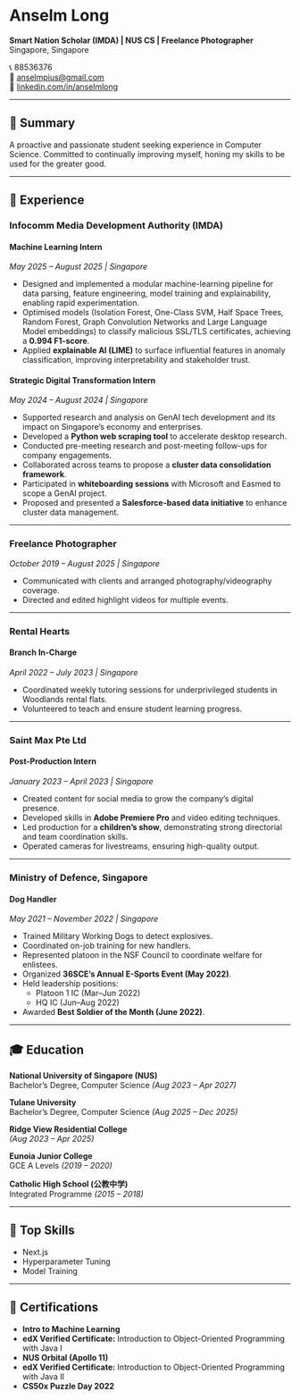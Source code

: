 # Anselm Long

**Smart Nation Scholar (IMDA) | NUS CS | Freelance Photographer**  
Singapore, Singapore  

📞 88536376  
📧 [anselmpius@gmail.com](mailto:anselmpius@gmail.com)  
🔗 [linkedin.com/in/anselmlong](https://www.linkedin.com/in/anselmlong)

---

## 🧠 Summary
A proactive and passionate student seeking experience in Computer Science. Committed to continually improving myself, honing my skills to be used for the greater good.

---

## 💼 Experience

### **Infocomm Media Development Authority (IMDA)**
#### Machine Learning Intern  
*May 2025 – August 2025 | Singapore*
- Designed and implemented a modular machine-learning pipeline for data parsing, feature engineering, model training and explainability, enabling rapid experimentation.  
- Optimised models (Isolation Forest, One-Class SVM, Half Space Trees, Random Forest, Graph Convolution Networks and Large Language Model embeddings) to classify malicious SSL/TLS certificates, achieving a **0.994 F1-score**.  
- Applied **explainable AI (LIME)** to surface influential features in anomaly classification, improving interpretability and stakeholder trust.

#### Strategic Digital Transformation Intern  
*May 2024 – August 2024 | Singapore*
- Supported research and analysis on GenAI tech development and its impact on Singapore’s economy and enterprises.  
- Developed a **Python web scraping tool** to accelerate desktop research.  
- Conducted pre-meeting research and post-meeting follow-ups for company engagements.  
- Collaborated across teams to propose a **cluster data consolidation framework**.  
- Participated in **whiteboarding sessions** with Microsoft and Easmed to scope a GenAI project.  
- Proposed and presented a **Salesforce-based data initiative** to enhance cluster data management.

---

### **Freelance Photographer**
*October 2019 – August 2025 | Singapore*  
- Communicated with clients and arranged photography/videography coverage.  
- Directed and edited highlight videos for multiple events.

---

### **Rental Hearts**
#### Branch In-Charge  
*April 2022 – July 2023 | Singapore*  
- Coordinated weekly tutoring sessions for underprivileged students in Woodlands rental flats.  
- Volunteered to teach and ensure student learning progress.

---

### **Saint Max Pte Ltd**
#### Post-Production Intern  
*January 2023 – April 2023 | Singapore*  
- Created content for social media to grow the company’s digital presence.  
- Developed skills in **Adobe Premiere Pro** and video editing techniques.  
- Led production for a **children’s show**, demonstrating strong directorial and team coordination skills.  
- Operated cameras for livestreams, ensuring high-quality output.

---

### **Ministry of Defence, Singapore**
#### Dog Handler  
*May 2021 – November 2022 | Singapore*  
- Trained Military Working Dogs to detect explosives.  
- Coordinated on-job training for new handlers.  
- Represented platoon in the NSF Council to coordinate welfare for enlistees.  
- Organized **36SCE’s Annual E-Sports Event (May 2022)**.  
- Held leadership positions:
  - Platoon 1 IC (Mar–Jun 2022)  
  - HQ IC (Jun–Aug 2022)  
- Awarded **Best Soldier of the Month (June 2022)**.

---

## 🎓 Education

**National University of Singapore (NUS)**  
Bachelor’s Degree, Computer Science *(Aug 2023 – Apr 2027)*  

**Tulane University**  
Bachelor’s Degree, Computer Science *(Aug 2025 – Dec 2025)*  

**Ridge View Residential College**  
*(Aug 2023 – Apr 2025)*  

**Eunoia Junior College**  
GCE A Levels *(2019 – 2020)*  

**Catholic High School (公教中学)**  
Integrated Programme *(2015 – 2018)*  

---

## 🧩 Top Skills
- Next.js  
- Hyperparameter Tuning  
- Model Training  

---

## 📜 Certifications
- **Intro to Machine Learning**  
- **edX Verified Certificate:** Introduction to Object-Oriented Programming with Java I  
- **NUS Orbital (Apollo 11)**  
- **edX Verified Certificate:** Introduction to Object-Oriented Programming with Java II  
- **CS50x Puzzle Day 2022**

